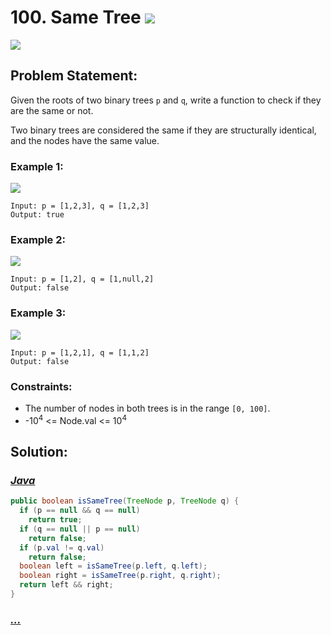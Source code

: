 # 100. Same Tree [![][share]](https://leetcode.com/problems/same-tree/)

![][easy]

## Problem Statement:

Given the roots of two binary trees `p` and `q`, write a function to check if they are the same or not.

Two binary trees are considered the same if they are structurally identical, and the nodes have the same value.

### Example 1:

![](https://assets.leetcode.com/uploads/2020/12/20/ex1.jpg)

```
Input: p = [1,2,3], q = [1,2,3]
Output: true
```

### Example 2:

![](https://assets.leetcode.com/uploads/2020/12/20/ex2.jpg)

```
Input: p = [1,2], q = [1,null,2]
Output: false
```

### Example 3:

![](https://assets.leetcode.com/uploads/2020/12/20/ex3.jpg)

```
Input: p = [1,2,1], q = [1,1,2]
Output: false
```

### Constraints:

- The number of nodes in both trees is in the range `[0, 100]`.
- -10<sup>4</sup> <= Node.val <= 10<sup>4</sup>

## Solution:

### [_Java_](./SameTree.java)

```java
public boolean isSameTree(TreeNode p, TreeNode q) {
  if (p == null && q == null)
    return true;
  if (q == null || p == null)
    return false;
  if (p.val != q.val)
    return false;
  boolean left = isSameTree(p.left, q.left);
  boolean right = isSameTree(p.right, q.right);
  return left && right;
}
```

### [_..._]()

```

```

<!----------------------------------{ link }--------------------------------->

[share]: https://img.icons8.com/external-anggara-blue-anggara-putra/20/000000/external-share-user-interface-basic-anggara-blue-anggara-putra-2.png
[easy]: https://img.shields.io/badge/Difficulty-Easy-bright.svg
[medium]: https://img.shields.io/badge/Difficulty-Medium-yellow.svg
[hard]: https://img.shields.io/badge/Difficulty-Hard-red.svg
